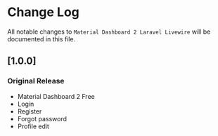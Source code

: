 # Change Log
All notable changes to `Material Dashboard 2 Laravel Livewire` will be documented in this file.

## [1.0.0]
### Original Release
- Material Dashboard 2 Free
- Login
- Register
- Forgot password
- Profile edit
